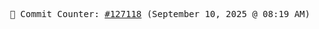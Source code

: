 <p align="center">
    <samp>
        📮 Commit Counter: <a href="https://github.com/Javascript-void0/Javascript-void0/commits/main">#127118</a> (September 10, 2025 @ 08:19 AM)
    </samp>
</p>